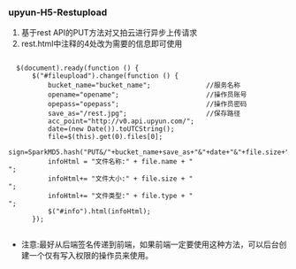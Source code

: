 ### upyun-H5-Restupload
1. 基于rest API的PUT方法对又拍云进行异步上传请求
2. rest.html中注释的4处改为需要的信息即可使用

<pre><code>
  $(document).ready(function () {
	  $("#fileupload").change(function () {
		  bucket_name="bucket_name";              //服务名称
		  opename="opename";                      //操作员账号
		  opepass="opepass";                      //操作员密码
		  save_as="/rest.jpg";                    //保存路径
		  acc_point="http://v0.api.upyun.com/";
		  date=(new Date()).toUTCString();
		  file=$(this).get(0).files[0];
		  sign=SparkMD5.hash("PUT&/"+bucket_name+save_as+"&"+date+"&"+file.size+"&"+SparkMD5.hash(opepass));
		  infoHtml = "文件名称:" + file.name + "<br/>";
		  infoHtml+= "文件大小:" + file.size + "<br/>";
		  infoHtml+= "文件类型:" + file.type + "<br/>";
		  $("#info").html(infoHtml);
	  });
  </code></pre>
* 注意:最好从后端签名传递到前端，如果前端一定要使用这种方法，可以后台创建一个仅有写入权限的操作员来使用。
